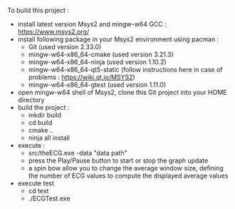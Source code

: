To build this project : 
- install latest version Msys2 and mingw-w64 GCC : https://www.msys2.org/
- install following package in your Msys2 environment using pacman : 
    - Git (used version 2.33.0)
    - mingw-w64-x86_64-cmake (used version 3.21.3)
    - mingw-w64-x86_64-ninja (used version 1.10.2)
    - mingw-w64-x86_64-qt5-static (follow instructions here in case of problems : https://wiki.qt.io/MSYS2)
    - mingw-w64-x86_64-gtest (used version 1.11.0)
- open mingw-w64 shell of Msys2, clone this Git project into your HOME directory
- build the project : 
    - mkdir build
    - cd build
    - cmake ..
    - ninja all install
- execute : 
    - src/theECG.exe -data "data path"
    - press the Play/Pause button to start or stop the graph update
    - a spin bow allow you to change the average window size, defining the number of ECG values to compute the displayed average values
- execute test
    - cd test
    - ./ECGTest.exe